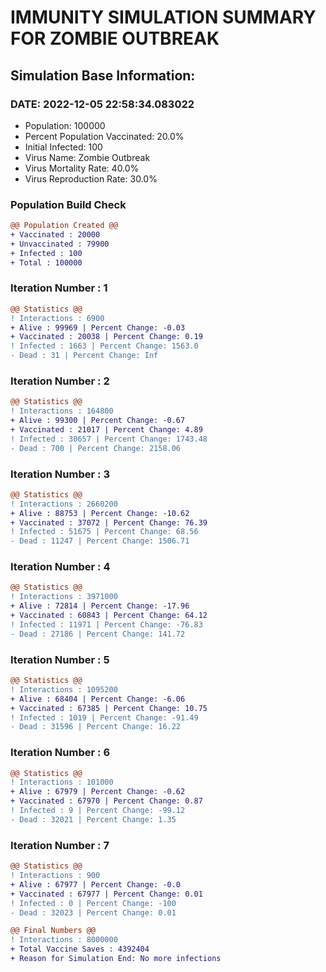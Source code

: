 # IMMUNITY SIMULATION SUMMARY FOR ZOMBIE OUTBREAK

## Simulation Base Information:
### DATE: 2022-12-05 22:58:34.083022
+ Population: 100000
+ Percent Population Vaccinated: 20.0%
+ Initial Infected: 100
+ Virus Name: Zombie Outbreak
+ Virus Mortality Rate: 40.0%
+ Virus Reproduction Rate: 30.0%
### Population Build Check
```diff
@@ Population Created @@
+ Vaccinated : 20000
+ Unvaccinated : 79900
+ Infected : 100
+ Total : 100000
```
### Iteration Number : 1
```diff
@@ Statistics @@
! Interactions : 6900
+ Alive : 99969 | Percent Change: -0.03
+ Vaccinated : 20038 | Percent Change: 0.19
! Infected : 1663 | Percent Change: 1563.0
- Dead : 31 | Percent Change: Inf
```
### Iteration Number : 2
```diff
@@ Statistics @@
! Interactions : 164800
+ Alive : 99300 | Percent Change: -0.67
+ Vaccinated : 21017 | Percent Change: 4.89
! Infected : 30657 | Percent Change: 1743.48
- Dead : 700 | Percent Change: 2158.06
```
### Iteration Number : 3
```diff
@@ Statistics @@
! Interactions : 2660200
+ Alive : 88753 | Percent Change: -10.62
+ Vaccinated : 37072 | Percent Change: 76.39
! Infected : 51675 | Percent Change: 68.56
- Dead : 11247 | Percent Change: 1506.71
```
### Iteration Number : 4
```diff
@@ Statistics @@
! Interactions : 3971000
+ Alive : 72814 | Percent Change: -17.96
+ Vaccinated : 60843 | Percent Change: 64.12
! Infected : 11971 | Percent Change: -76.83
- Dead : 27186 | Percent Change: 141.72
```
### Iteration Number : 5
```diff
@@ Statistics @@
! Interactions : 1095200
+ Alive : 68404 | Percent Change: -6.06
+ Vaccinated : 67385 | Percent Change: 10.75
! Infected : 1019 | Percent Change: -91.49
- Dead : 31596 | Percent Change: 16.22
```
### Iteration Number : 6
```diff
@@ Statistics @@
! Interactions : 101000
+ Alive : 67979 | Percent Change: -0.62
+ Vaccinated : 67970 | Percent Change: 0.87
! Infected : 9 | Percent Change: -99.12
- Dead : 32021 | Percent Change: 1.35
```
### Iteration Number : 7
```diff
@@ Statistics @@
! Interactions : 900
+ Alive : 67977 | Percent Change: -0.0
+ Vaccinated : 67977 | Percent Change: 0.01
! Infected : 0 | Percent Change: -100
- Dead : 32023 | Percent Change: 0.01
```
```diff
@@ Final Numbers @@
! Interactions : 8000000
+ Total Vaccine Saves : 4392404
+ Reason for Simulation End: No more infections
```
